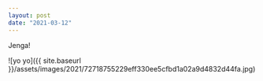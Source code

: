 ```yaml
---
layout: post
date: "2021-03-12"
---
```


Jenga!

![yo yo]({{ site.baseurl }}/assets/images/2021/72718755229eff330ee5cfbd1a02a9d4832d44fa.jpg)
